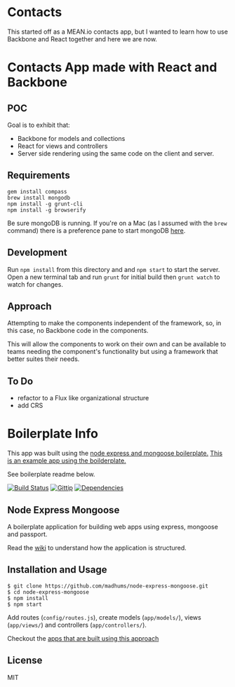 # Contacts

This started off as a MEAN.io contacts app, but I wanted to learn how to use Backbone and React together and here we are now.

# Contacts App made with React and Backbone

## POC

Goal is to exhibit that:
- Backbone for models and collections
- React for views and controllers
- Server side rendering using the same code on the client and server.

## Requirements

```
gem install compass
brew install mongodb
npm install -g grunt-cli
npm install -g browserify
```

Be sure mongoDB is running. If you're on a Mac (as I assumed with the `brew` command) there is a preference pane to start mongoDB [here](http://blog.mongodb.org/post/28925264384/macosx-preferences-pane-for-mongodb).

## Development

Run `npm install` from this directory and and `npm start` to start the server. Open a new terminal tab and run `grunt` for initial build then `grunt watch` to watch for changes.

## Approach

Attempting to make the components independent of the framework, so, in this case, no Backbone code in the components.

This will allow the components to work on their own and can be available to teams needing the component's functionality but using a framework that better suites their needs.

## To Do
- refactor to a Flux like organizational structure
- add CRS

# Boilerplate Info

This app was built using the [node express and mongoose boilerplate.](https://github.com/madhums/node-express-mongoose) [This is an example app using the boilderplate.](https://github.com/madhums/node-express-mongoose-demo)

See boilerplate readme below.

[![Build Status](https://img.shields.io/travis/madhums/node-express-mongoose.svg?style=flat)](https://travis-ci.org/madhums/node-express-mongoose)
[![Gittip](https://img.shields.io/gratipay/madhums.svg?style=flat)](https://www.gratipay.com/madhums/)
[![Dependencies](https://img.shields.io/david/madhums/node-express-mongoose.svg?style=flat)](https://david-dm.org/madhums/node-express-mongoose)


## Node Express Mongoose

A boilerplate application for building web apps using express, mongoose and passport.

Read the [wiki](https://github.com/madhums/node-express-mongoose/wiki) to understand how the application is structured.

## Installation and Usage
    
    $ git clone https://github.com/madhums/node-express-mongoose.git
    $ cd node-express-mongoose
    $ npm install
    $ npm start

Add routes (`config/routes.js`), create models (`app/models/`), views (`app/views/`) and controllers (`app/controllers/`).

Checkout the [apps that are built using this approach](https://github.com/madhums/node-express-mongoose/wiki/Apps-built-using-this-approach)

## License

MIT
